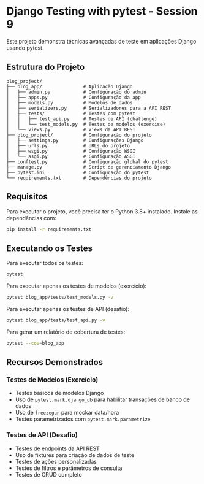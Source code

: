 # Django Testing with pytest - Session 9

Este projeto demonstra técnicas avançadas de teste em aplicações Django usando pytest.

## Estrutura do Projeto

```
blog_project/
├── blog_app/               # Aplicação Django
│   ├── admin.py            # Configuração do admin
│   ├── apps.py             # Configuração da app
│   ├── models.py           # Modelos de dados
│   ├── serializers.py      # Serializadores para a API REST
│   ├── tests/              # Testes com pytest
│   │   ├── test_api.py     # Testes de API (challenge)
│   │   └── test_models.py  # Testes de modelos (exercise)
│   └── views.py            # Views da API REST
├── blog_project/           # Configuração do projeto
│   ├── settings.py         # Configurações Django
│   ├── urls.py             # URLs do projeto
│   ├── wsgi.py             # Configuração WSGI
│   └── asgi.py             # Configuração ASGI
├── conftest.py             # Configuração global do pytest
├── manage.py               # Script de gerenciamento Django
├── pytest.ini              # Configuração do pytest
└── requirements.txt        # Dependências do projeto
```

## Requisitos

Para executar o projeto, você precisa ter o Python 3.8+ instalado. Instale as dependências com:

```bash
pip install -r requirements.txt
```

## Executando os Testes

Para executar todos os testes:

```bash
pytest
```

Para executar apenas os testes de modelos (exercício):

```bash
pytest blog_app/tests/test_models.py -v
```

Para executar apenas os testes de API (desafio):

```bash
pytest blog_app/tests/test_api.py -v
```

Para gerar um relatório de cobertura de testes:

```bash
pytest --cov=blog_app
```

## Recursos Demonstrados

### Testes de Modelos (Exercício)
- Testes básicos de modelos Django
- Uso de `pytest.mark.django_db` para habilitar transações de banco de dados
- Uso de `freezegun` para mockar data/hora
- Testes parametrizados com `pytest.mark.parametrize`

### Testes de API (Desafio)
- Testes de endpoints da API REST
- Uso de fixtures para criação de dados de teste
- Testes de ações personalizadas
- Testes de filtros e parâmetros de consulta
- Testes de CRUD completo
